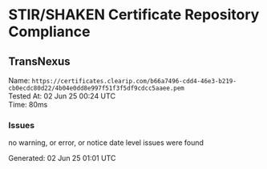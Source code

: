 # STIR/SHAKEN Certificate Repository Compliance

## TransNexus

Name: `https://certificates.clearip.com/b66a7496-cdd4-46e3-b219-cb0ecdc80d22/4b04e0dd8e997f51f3f5df9cdcc5aaee.pem`\
Tested At: 02 Jun 25 00:24 UTC\
Time: 80ms

### Issues

no warning, or error, or notice date level issues were found

Generated: 02 Jun 25 01:01 UTC